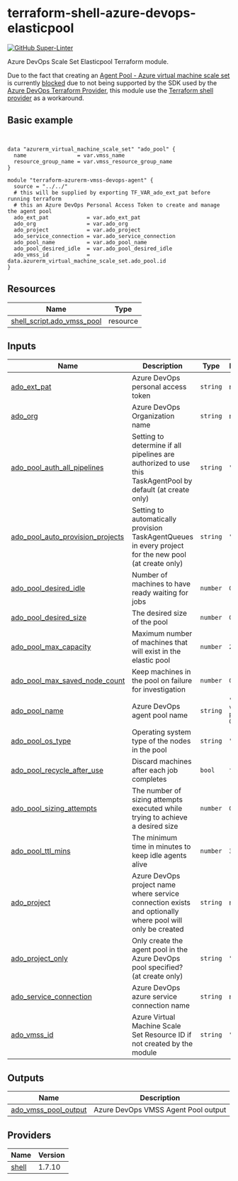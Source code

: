 # terraform-shell-azure-devops-elasticpool

[![GitHub Super-Linter](https://github.com/tonyskidmore/terraform-shell-azure-devops-elasticpool/workflows/Lint%20Code%20Base/badge.svg)](https://github.com/marketplace/actions/super-linter)

Azure DevOps Scale Set Elasticpool Terraform module.

Due to the fact that creating an [Agent Pool - Azure virtual machine scale set][scale-agents] is currently [blocked][blocking-issue]
due to not being supported by the SDK used by the [Azure DevOps Terraform Provider][terraform-provider-azuredevops],
this module use the [Terraform shell provider][shell-provider] as a workaround.

<!-- BEGIN_TF_DOCS -->



## Basic example

```hcl


data "azurerm_virtual_machine_scale_set" "ado_pool" {
  name                = var.vmss_name
  resource_group_name = var.vmss_resource_group_name
}

module "terraform-azurerm-vmss-devops-agent" {
  source = "../../"
  # this will be supplied by exporting TF_VAR_ado_ext_pat before running terraform
  # this an Azure DevOps Personal Access Token to create and manage the agent pool
  ado_ext_pat            = var.ado_ext_pat
  ado_org                = var.ado_org
  ado_project            = var.ado_project
  ado_service_connection = var.ado_service_connection
  ado_pool_name          = var.ado_pool_name
  ado_pool_desired_idle  = var.ado_pool_desired_idle
  ado_vmss_id            = data.azurerm_virtual_machine_scale_set.ado_pool.id
}

```
## Resources

| Name | Type |
|------|------|
| [shell_script.ado_vmss_pool](https://registry.terraform.io/providers/scottwinkler/shell/latest/docs/resources/script) | resource |

## Inputs

| Name | Description | Type | Default | Required |
|------|-------------|------|---------|:--------:|
| <a name="input_ado_ext_pat"></a> [ado\_ext\_pat](#input\_ado\_ext\_pat) | Azure DevOps personal access token | `string` | n/a | yes |
| <a name="input_ado_org"></a> [ado\_org](#input\_ado\_org) | Azure DevOps Organization name | `string` | n/a | yes |
| <a name="input_ado_pool_auth_all_pipelines"></a> [ado\_pool\_auth\_all\_pipelines](#input\_ado\_pool\_auth\_all\_pipelines) | Setting to determine if all pipelines are authorized to use this TaskAgentPool by default (at create only) | `string` | `"True"` | no |
| <a name="input_ado_pool_auto_provision_projects"></a> [ado\_pool\_auto\_provision\_projects](#input\_ado\_pool\_auto\_provision\_projects) | Setting to automatically provision TaskAgentQueues in every project for the new pool (at create only) | `string` | `"True"` | no |
| <a name="input_ado_pool_desired_idle"></a> [ado\_pool\_desired\_idle](#input\_ado\_pool\_desired\_idle) | Number of machines to have ready waiting for jobs | `number` | `0` | no |
| <a name="input_ado_pool_desired_size"></a> [ado\_pool\_desired\_size](#input\_ado\_pool\_desired\_size) | The desired size of the pool | `number` | `0` | no |
| <a name="input_ado_pool_max_capacity"></a> [ado\_pool\_max\_capacity](#input\_ado\_pool\_max\_capacity) | Maximum number of machines that will exist in the elastic pool | `number` | `2` | no |
| <a name="input_ado_pool_max_saved_node_count"></a> [ado\_pool\_max\_saved\_node\_count](#input\_ado\_pool\_max\_saved\_node\_count) | Keep machines in the pool on failure for investigation | `number` | `0` | no |
| <a name="input_ado_pool_name"></a> [ado\_pool\_name](#input\_ado\_pool\_name) | Azure DevOps agent pool name | `string` | `"azdo-vmss-pool-001"` | no |
| <a name="input_ado_pool_os_type"></a> [ado\_pool\_os\_type](#input\_ado\_pool\_os\_type) | Operating system type of the nodes in the pool | `string` | `"linux"` | no |
| <a name="input_ado_pool_recycle_after_use"></a> [ado\_pool\_recycle\_after\_use](#input\_ado\_pool\_recycle\_after\_use) | Discard machines after each job completes | `bool` | `false` | no |
| <a name="input_ado_pool_sizing_attempts"></a> [ado\_pool\_sizing\_attempts](#input\_ado\_pool\_sizing\_attempts) | The number of sizing attempts executed while trying to achieve a desired size | `number` | `0` | no |
| <a name="input_ado_pool_ttl_mins"></a> [ado\_pool\_ttl\_mins](#input\_ado\_pool\_ttl\_mins) | The minimum time in minutes to keep idle agents alive | `number` | `30` | no |
| <a name="input_ado_project"></a> [ado\_project](#input\_ado\_project) | Azure DevOps project name where service connection exists and optionally where pool will only be created | `string` | n/a | yes |
| <a name="input_ado_project_only"></a> [ado\_project\_only](#input\_ado\_project\_only) | Only create the agent pool in the Azure DevOps pool specified? (at create only) | `string` | `"False"` | no |
| <a name="input_ado_service_connection"></a> [ado\_service\_connection](#input\_ado\_service\_connection) | Azure DevOps azure service connection name | `string` | n/a | yes |
| <a name="input_ado_vmss_id"></a> [ado\_vmss\_id](#input\_ado\_vmss\_id) | Azure Virtual Machine Scale Set Resource ID if not created by the module | `string` | `""` | no |

## Outputs

| Name | Description |
|------|-------------|
| <a name="output_ado_vmss_pool_output"></a> [ado\_vmss\_pool\_output](#output\_ado\_vmss\_pool\_output) | Azure DevOps VMSS Agent Pool output |

## Providers

| Name | Version |
|------|---------|
| <a name="provider_shell"></a> [shell](#provider\_shell) | 1.7.10 |


<!-- END_TF_DOCS -->

[scale-agents]: https://learn.microsoft.com/en-us/azure/devops/pipelines/agents/scale-set-agents
[shell-provider]: https://registry.terraform.io/providers/scottwinkler/shell/1.7.10
[blocking-issue]: https://github.com/microsoft/terraform-provider-azuredevops/issues/204
[terraform-provider-azuredevops]: https://github.com/microsoft/terraform-provider-azuredevops
